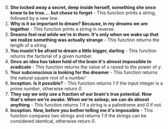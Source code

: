 0. **She locked away a secret, deep inside herself, something she once knew to be true.... but chose to forget** - This function prints a string, followed by a new line.
1. **Why is it so important to dream? Because, in my dreams we are together** - This function prints a string in reverse.
2. **Dreams feel real while we're in them. It's only when we wake up that we realize something was actually strange** - This function returns the length of a string.
3. **You mustn't be afraid to dream a little bigger, darling** - This function returns the factorial of a given number.
4. **Once an idea has taken hold of the brain it's almost impossible to eradicate** - This function returns the value of *x* raised to the power of *y*.
5. **Your subconscious is looking for the dreamer** - This function returns the natural square root of a number'
6. **Inception. Is it possible?** - This function returns *1* if the input integer is a *prime number*, otherwise return *0*.
7. **They say we only use a fraction of our brain's true potential. Now that's when we're awake. When we're asleep, we can do almost anything** - This function returns *1* if a string is a palindrome and *0* if not.
8. **Inception. Now, before you bother telling me it's impossible** - This function compares two strings and returns *1* if the strings can be considered identical, otherwise return *0*.
